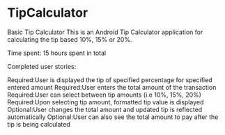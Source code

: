 TipCalculator
=============

Basic Tip Calculator
This is an Android Tip Calculator application for calculating the tip based 10%, 15% or 20%. 

Time spent: 15 hours spent in total

Completed user stories:

Required:User is displayed the tip of specified percentage for specified entered amount
Required:User enters the total amount of the transaction
Required:User can select between tip amounts (i.e 10%, 15%, 20%)
Required:Upon selecting tip amount, formatted tip value is displayed
Optional:User changes the total amount and updated tip is reflected automatically
Optional:User can also see the total amount to pay after the tip is being calculated


